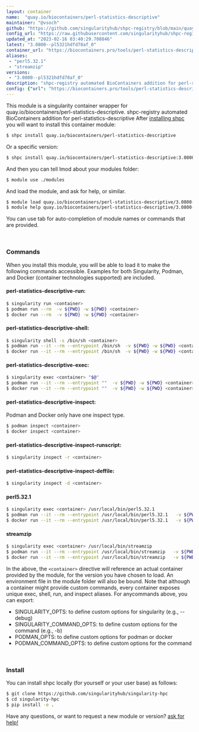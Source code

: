 ```yaml
---
layout: container
name:  "quay.io/biocontainers/perl-statistics-descriptive"
maintainer: "@vsoch"
github: "https://github.com/singularityhub/shpc-registry/blob/main/quay.io/biocontainers/perl-statistics-descriptive/container.yaml"
config_url: "https://raw.githubusercontent.com/singularityhub/shpc-registry/main/quay.io/biocontainers/perl-statistics-descriptive/container.yaml"
updated_at: "2023-02-16 03:40:29.708846"
latest: "3.0800--pl5321hdfd78af_0"
container_url: "https://biocontainers.pro/tools/perl-statistics-descriptive"
aliases:
 - "perl5.32.1"
 - "streamzip"
versions:
 - "3.0800--pl5321hdfd78af_0"
description: "shpc-registry automated BioContainers addition for perl-statistics-descriptive"
config: {"url": "https://biocontainers.pro/tools/perl-statistics-descriptive", "maintainer": "@vsoch", "description": "shpc-registry automated BioContainers addition for perl-statistics-descriptive", "latest": {"3.0800--pl5321hdfd78af_0": "sha256:773d5336061d23fdc9a422fe0c35de78bed1567bac930877724c7f2d1c1dd401"}, "tags": {"3.0800--pl5321hdfd78af_0": "sha256:773d5336061d23fdc9a422fe0c35de78bed1567bac930877724c7f2d1c1dd401"}, "docker": "quay.io/biocontainers/perl-statistics-descriptive", "aliases": {"perl5.32.1": "/usr/local/bin/perl5.32.1", "streamzip": "/usr/local/bin/streamzip"}}
---
```


This module is a singularity container wrapper for quay.io/biocontainers/perl-statistics-descriptive.
shpc-registry automated BioContainers addition for perl-statistics-descriptive
After [installing shpc](#install) you will want to install this container module:


```bash
$ shpc install quay.io/biocontainers/perl-statistics-descriptive
```

Or a specific version:

```bash
$ shpc install quay.io/biocontainers/perl-statistics-descriptive:3.0800--pl5321hdfd78af_0
```

And then you can tell lmod about your modules folder:

```bash
$ module use ./modules
```

And load the module, and ask for help, or similar.

```bash
$ module load quay.io/biocontainers/perl-statistics-descriptive/3.0800--pl5321hdfd78af_0
$ module help quay.io/biocontainers/perl-statistics-descriptive/3.0800--pl5321hdfd78af_0
```

You can use tab for auto-completion of module names or commands that are provided.

<br>

### Commands

When you install this module, you will be able to load it to make the following commands accessible.
Examples for both Singularity, Podman, and Docker (container technologies supported) are included.

#### perl-statistics-descriptive-run:

```bash
$ singularity run <container>
$ podman run --rm  -v ${PWD} -w ${PWD} <container>
$ docker run --rm  -v ${PWD} -w ${PWD} <container>
```

#### perl-statistics-descriptive-shell:

```bash
$ singularity shell -s /bin/sh <container>
$ podman run --it --rm --entrypoint /bin/sh  -v ${PWD} -w ${PWD} <container>
$ docker run --it --rm --entrypoint /bin/sh  -v ${PWD} -w ${PWD} <container>
```

#### perl-statistics-descriptive-exec:

```bash
$ singularity exec <container> "$@"
$ podman run --it --rm --entrypoint ""  -v ${PWD} -w ${PWD} <container> "$@"
$ docker run --it --rm --entrypoint ""  -v ${PWD} -w ${PWD} <container> "$@"
```

#### perl-statistics-descriptive-inspect:

Podman and Docker only have one inspect type.

```bash
$ podman inspect <container>
$ docker inspect <container>
```

#### perl-statistics-descriptive-inspect-runscript:

```bash
$ singularity inspect -r <container>
```

#### perl-statistics-descriptive-inspect-deffile:

```bash
$ singularity inspect -d <container>
```


#### perl5.32.1

```bash
$ singularity exec <container> /usr/local/bin/perl5.32.1
$ podman run --it --rm --entrypoint /usr/local/bin/perl5.32.1   -v ${PWD} -w ${PWD} <container> -c " $@"
$ docker run --it --rm --entrypoint /usr/local/bin/perl5.32.1   -v ${PWD} -w ${PWD} <container> -c " $@"
```


#### streamzip

```bash
$ singularity exec <container> /usr/local/bin/streamzip
$ podman run --it --rm --entrypoint /usr/local/bin/streamzip   -v ${PWD} -w ${PWD} <container> -c " $@"
$ docker run --it --rm --entrypoint /usr/local/bin/streamzip   -v ${PWD} -w ${PWD} <container> -c " $@"
```



In the above, the `<container>` directive will reference an actual container provided
by the module, for the version you have chosen to load. An environment file in the
module folder will also be bound. Note that although a container
might provide custom commands, every container exposes unique exec, shell, run, and
inspect aliases. For anycommands above, you can export:

 - SINGULARITY_OPTS: to define custom options for singularity (e.g., --debug)
 - SINGULARITY_COMMAND_OPTS: to define custom options for the command (e.g., -b)
 - PODMAN_OPTS: to define custom options for podman or docker
 - PODMAN_COMMAND_OPTS: to define custom options for the command

<br>

### Install

You can install shpc locally (for yourself or your user base) as follows:

```bash
$ git clone https://github.com/singularityhub/singularity-hpc
$ cd singularity-hpc
$ pip install -e .
```

Have any questions, or want to request a new module or version? [ask for help!](https://github.com/singularityhub/singularity-hpc/issues)